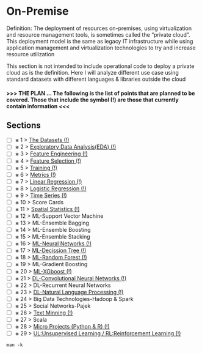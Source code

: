 # On-Premise
Definition: The deployment of resources on-premises, using virtualization and resource management tools, is
sometimes called the “private cloud”.  This deployment model is the same as legacy IT infrastructure while using application management and virtualization technologies to try and increase resource utilization

This section is not intended to include operational code to deploy a private cloud as is the definition. Here I will analyze different use case using standard datasets with different languages & libraries outside the cloud

#### >>> THE PLAN ... The following is the list of points that are planned to be covered. Those that include the symbol (!) are those that currently contain information <<<

## Sections

- [ ] &#x2A33; 1 > [The Datasets (!)](001)
- [ ] &#x2A33; 2 > [Exploratory Data Analysis(EDA) (!)](002)
- [ ] &#x2A33; 3 > [Feature Engineering (!)](003)
- [ ] &#x2A33; 4 > [Feature Selection (!)](004)
- [ ] &#x2A33; 5 > [Training (!)](005)
- [ ] &#x2A33; 6 > [Metrics (!)](006)
- [ ] &#x2A33; 7 > [Linear Regression (!)](007)
- [ ] &#x2A33; 8 > [Logistic Regression (!)](Journey/008)
- [ ] &#x2A33; 9 > [Time Series (!)](Journey/009)
- [ ] &#x2A33; 10 > Score Cards
- [ ] &#x2A33; 11 > [Spatial Statistics (!)](Journey/011)
- [ ] &#x2A33; 12 > ML-Support Vector Machine
- [ ] &#x2A33; 13 > ML-Ensemble Bagging
- [ ] &#x2A33; 14 > ML-Ensemble Boosting
- [ ] &#x2A33; 15 > ML-Ensemble Stacking
- [ ] &#x2A33; 16 > [ML-Neural Networks (!)](Journey/016)
- [ ] &#x2A33; 17 > [ML-Decission Tree (!)](Journey/017)
- [ ] &#x2A33; 18 > [ML-Random Forest (!)](Journey/018)
- [ ] &#x2A33; 19 > ML-Gradient Boosting
- [ ] &#x2A33; 20 > [ML-XGboost (!)](Journey/020)
- [ ] &#x2A33; 21 > [DL-Convolutional Neural Networks (!)](Journey/021)
- [ ] &#x2A33; 22 > DL-Recurrent Neural Networks
- [ ] &#x2A33; 23 > [DL-Natural Language Processing (!)](Journey/023)
- [ ] &#x2A33; 24 > Big Data Technologies-Hadoop & Spark
- [ ] &#x2A33; 25 > Social Networks-Pajek
- [ ] &#x2A33; 26 > [Text Minning (!)](Journey/026/Readme.md)
- [ ] &#x2A33; 27 > Scala
- [ ] &#x2A33; 28 > [Micro Projects (Python & R) (!)](Journey/028)
- [ ] &#x2A33; 29 > [UL:Unsupervised Learning / RL:Reinforcement Learning (!)](Journey/029)

```
man -k
``` 

